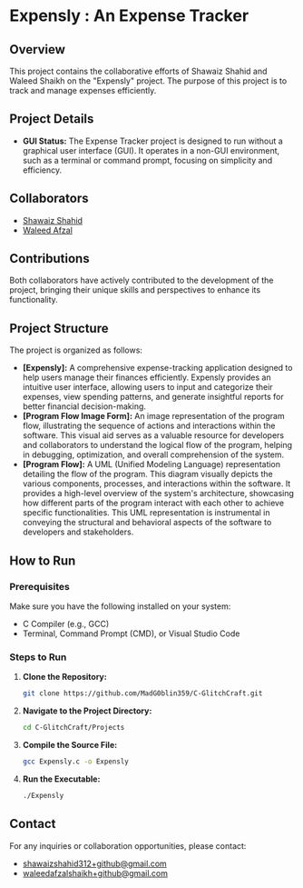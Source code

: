 # Expensly : An Expense Tracker

## Overview

This project contains the collaborative efforts of Shawaiz Shahid and Waleed Shaikh on the "Expensly" project. The purpose of this project is to track and manage expenses efficiently.

## Project Details

- **GUI Status:** The Expense Tracker project is designed to run without a graphical user interface (GUI). It operates in a non-GUI environment, such as a terminal or command prompt, focusing on simplicity and efficiency.

## Collaborators

- [Shawaiz Shahid](https://github.com/MadG0blin359)
- [Waleed Afzal](https://github.com/beastwaleed)

## Contributions

Both collaborators have actively contributed to the development of the project, bringing their unique skills and perspectives to enhance its functionality.

## Project Structure

The project is organized as follows:

- **[Expensly]:** A comprehensive expense-tracking application designed to help users manage their finances efficiently. Expensly provides an intuitive user interface, allowing users to input and categorize their expenses, view spending patterns, and generate insightful reports for better financial decision-making.
- **[Program Flow Image Form]:** An image representation of the program flow, illustrating the sequence of actions and interactions within the software. This visual aid serves as a valuable resource for developers and collaborators to understand the logical flow of the program, helping in debugging, optimization, and overall comprehension of the system.
- **[Program Flow]:** A UML (Unified Modeling Language) representation detailing the flow of the program. This diagram visually depicts the various components, processes, and interactions within the software. It provides a high-level overview of the system's architecture, showcasing how different parts of the program interact with each other to achieve specific functionalities. This UML representation is instrumental in conveying the structural and behavioral aspects of the software to developers and stakeholders.

## How to Run

### Prerequisites

Make sure you have the following installed on your system:

- C Compiler (e.g., GCC)
- Terminal, Command Prompt (CMD), or Visual Studio Code

### Steps to Run

1. **Clone the Repository:**

   ```bash
   git clone https://github.com/MadG0blin359/C-GlitchCraft.git

2. **Navigate to the Project Directory:**

   ```bash
   cd C-GlitchCraft/Projects

3. **Compile the Source File:**

   ```bash
   gcc Expensly.c -o Expensly

4. **Run the Executable:**

   ```bash
   ./Expensly

## Contact

For any inquiries or collaboration opportunities, please contact:

- shawaizshahid312+github@gmail.com
- waleedafzalshaikh+github@gmail.com
